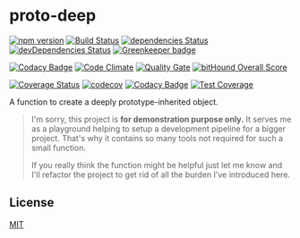 # proto-deep

[![npm version](https://img.shields.io/npm/v/proto-deep.svg)](https://www.npmjs.com/package/proto-deep)
[![Build Status](https://travis-ci.org/paulsmirnov/proto-deep.svg?branch=dev)](https://travis-ci.org/paulsmirnov/proto-deep)
[![dependencies Status](https://david-dm.org/paulsmirnov/proto-deep/dev/status.svg)](https://david-dm.org/paulsmirnov/proto-deep/dev)
[![devDependencies Status](https://david-dm.org/paulsmirnov/proto-deep/dev/dev-status.svg)](https://david-dm.org/paulsmirnov/proto-deep/dev?type=dev)
[![Greenkeeper badge](https://badges.greenkeeper.io/paulsmirnov/proto-deep.svg)](https://greenkeeper.io/)

[![Codacy Badge](https://img.shields.io/codacy/grade/b9db5632a69745eabce9bb7409bc2488.svg)](https://www.codacy.com/app/paulsmirnov/proto-deep)
[![Code Climate](https://codeclimate.com/github/paulsmirnov/proto-deep/badges/gpa.svg)](https://codeclimate.com/github/paulsmirnov/proto-deep)
[![Quality Gate](https://sonarcloud.io/api/badges/gate?key=paulsmirnov-github.proto-deep:dev)](https://sonarcloud.io/dashboard/index/paulsmirnov-github.proto-deep:dev)
[![bitHound Overall Score](https://www.bithound.io/github/paulsmirnov/proto-deep/badges/score.svg)](https://www.bithound.io/github/paulsmirnov/proto-deep)

[![Coverage Status](https://coveralls.io/repos/github/paulsmirnov/proto-deep/badge.svg?branch=dev)](https://coveralls.io/github/paulsmirnov/proto-deep?branch=dev)
[![codecov](https://codecov.io/gh/paulsmirnov/proto-deep/branch/dev/graph/badge.svg)](https://codecov.io/gh/paulsmirnov/proto-deep)
[![Codacy Badge](https://api.codacy.com/project/badge/Coverage/b9db5632a69745eabce9bb7409bc2488)](https://www.codacy.com/app/paulsmirnov/proto-deep?utm_source=github.com&utm_medium=referral&utm_content=paulsmirnov/proto-deep&utm_campaign=Badge_Coverage)
[![Test Coverage](https://codeclimate.com/github/paulsmirnov/proto-deep/badges/coverage.svg)](https://codeclimate.com/github/paulsmirnov/proto-deep/coverage)

A function to create a deeply prototype-inherited object.

> I'm sorry, this project is **for demonstration purpose only.** It serves me as a playground
> helping to setup a development pipeline for a bigger project. That's why it contains so many
> tools not required for such a small function.
>
> If you really think the function might be helpful just let me know and I'll refactor the
> project to get rid of all the burden I've introduced here.

## License

[MIT](LICENSE)
